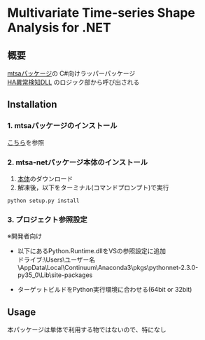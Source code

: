 # Multivariate Time-series Shape Analysis for .NET
## 概要
[mtsaパッケージ](https://isq-github.yamatake.local/t-suzuki-ug/mtsa)の
C#向けラッパーパッケージ  
[HA異常検知DLL](https://isq-github.yamatake.local/t-suzuki-ug/MtsaLogic)
のロジック部から呼び出される

## Installation
### 1. mtsaパッケージのインストール
[こちら](https://isq-github.yamatake.local/t-suzuki-ug/mtsa/tree/master#installation)を参照  


### 2. mtsa-netパッケージ本体のインストール
1. [本体](https://isq-github.yamatake.local/t-suzuki-ug/mtsa-net/archive/master.zip)のダウンロード
2. 解凍後，以下をターミナル(コマンドプロンプト)で実行

```
python setup.py install
```

### 3. プロジェクト参照設定
※開発者向け  

* 以下にあるPython.Runtime.dllをVSの参照設定に追加  
ドライブ:\Users\ユーザー名\AppData\Local\Continuum\Anaconda3\pkgs\pythonnet-2.3.0-py35_0\Lib\site-packages

* ターゲットビルドをPython実行環境に合わせる(64bit or 32bit)


## Usage
本パッケージは単体で利用する物ではないので、特になし
